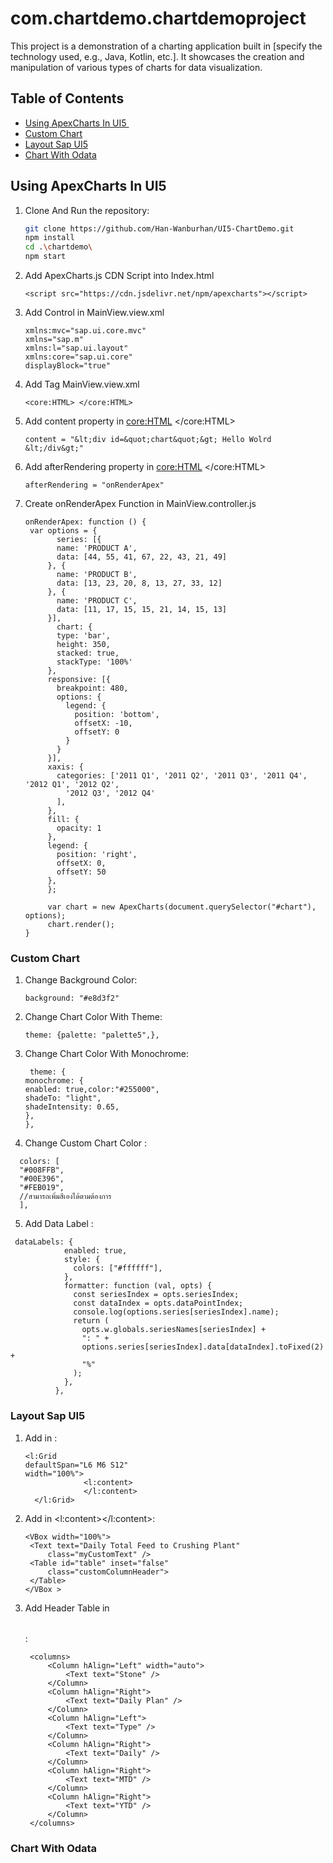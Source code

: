 # com.chartdemo.chartdemoproject

This project is a demonstration of a charting application built in [specify the technology used, e.g., Java, Kotlin, etc.]. It showcases the creation and manipulation of various types of charts for data visualization.

## Table of Contents

- [Using ApexCharts In UI5 ​](#Using-ApexCharts-In-UI5)
- [Custom Chart ](#Custom-Chart)
- [Layout Sap UI5](#Layout-Sap-UI5)
- [Chart With Odata​](#Chart-With-Odata​)

## Using ApexCharts In UI5

1. Clone And Run the repository:

   ```bash
   git clone https://github.com/Han-Wanburhan/UI5-ChartDemo.git
   npm install
   cd .\chartdemo\
   npm start
   ```

2. Add ApexCharts.js CDN Script into Index.html​

   ```
   <script src="https://cdn.jsdelivr.net/npm/apexcharts"></script>
   ```

3. Add Control in MainView.view.xml

   ```
   xmlns:mvc="sap.ui.core.mvc"
   xmlns="sap.m"
   xmlns:l="sap.ui.layout"
   xmlns:core="sap.ui.core"
   displayBlock="true"
   ```

4. Add Tag MainView.view.xml

   ```
   <core:HTML> </core:HTML>
   ```

5. Add content property in <core:HTML> </core:HTML>
   ```
   content = "&lt;div id=&quot;chart&quot;&gt; Hello Wolrd &lt;/div&gt;"
   ```
6. Add afterRendering property in <core:HTML> </core:HTML>
   ```
   afterRendering = "onRenderApex"
   ```
7. Create onRenderApex Function in MainView.controller.js

   ```
   onRenderApex: function () {
    var options = {
          series: [{
          name: 'PRODUCT A',
          data: [44, 55, 41, 67, 22, 43, 21, 49]
        }, {
          name: 'PRODUCT B',
          data: [13, 23, 20, 8, 13, 27, 33, 12]
        }, {
          name: 'PRODUCT C',
          data: [11, 17, 15, 15, 21, 14, 15, 13]
        }],
          chart: {
          type: 'bar',
          height: 350,
          stacked: true,
          stackType: '100%'
        },
        responsive: [{
          breakpoint: 480,
          options: {
            legend: {
              position: 'bottom',
              offsetX: -10,
              offsetY: 0
            }
          }
        }],
        xaxis: {
          categories: ['2011 Q1', '2011 Q2', '2011 Q3', '2011 Q4', '2012 Q1', '2012 Q2',
            '2012 Q3', '2012 Q4'
          ],
        },
        fill: {
          opacity: 1
        },
        legend: {
          position: 'right',
          offsetX: 0,
          offsetY: 50
        },
        };

        var chart = new ApexCharts(document.querySelector("#chart"), options);
        chart.render();
   }
   ```

### Custom Chart

1. Change Background Color:

   ```
   background: "#e8d3f2"
   ```

2. Change Chart Color With Theme:

   ```
   theme: {palette: "palette5",},
   ```

3. Change Chart Color With Monochrome:

   ```
    theme: {
   monochrome: {
   enabled: true,color:"#255000",   
   shadeTo: "light",
   shadeIntensity: 0.65,         
   },
   },
   ```

4. Change Custom Chart Color :

```
  colors: [
  "#008FFB",
  "#00E396",
  "#FEB019",
  //สามารถเพิ่มสีเองได้ตามต้องการ
  ],
```

5. Add Data Label :

```
 dataLabels: {
            enabled: true,
            style: {
              colors: ["#ffffff"],
            },
            formatter: function (val, opts) {
              const seriesIndex = opts.seriesIndex;
              const dataIndex = opts.dataPointIndex;
              console.log(options.series[seriesIndex].name);
              return (
                opts.w.globals.seriesNames[seriesIndex] +
                ": " +
                options.series[seriesIndex].data[dataIndex].toFixed(2) +
                "%"
              );
            },
          },
```

### Layout Sap UI5

1. Add in <content></content>:

   ```
   <l:Grid
   defaultSpan="L6 M6 S12"
   width="100%">
                <l:content>
                </l:content>
     </l:Grid>
   ```

2. Add in <l:content></l:content>:

   ```
   <VBox width="100%">
    <Text text="Daily Total Feed to Crushing Plant"
        class="myCustomText" />
    <Table id="table" inset="false"
        class="customColumnHeader">
    </Table>
   </VBox >
   ```

3. Add Header Table in <Table></Table>:

   ```
    <columns>
        <Column hAlign="Left" width="auto">
            <Text text="Stone" />
        </Column>
        <Column hAlign="Right">
            <Text text="Daily Plan" />
        </Column>
        <Column hAlign="Left">
            <Text text="Type" />
        </Column>
        <Column hAlign="Right">
            <Text text="Daily" />
        </Column>
        <Column hAlign="Right">
            <Text text="MTD" />
        </Column>
        <Column hAlign="Right">
            <Text text="YTD" />
        </Column>
    </columns>
   ```

### Chart With Odata
